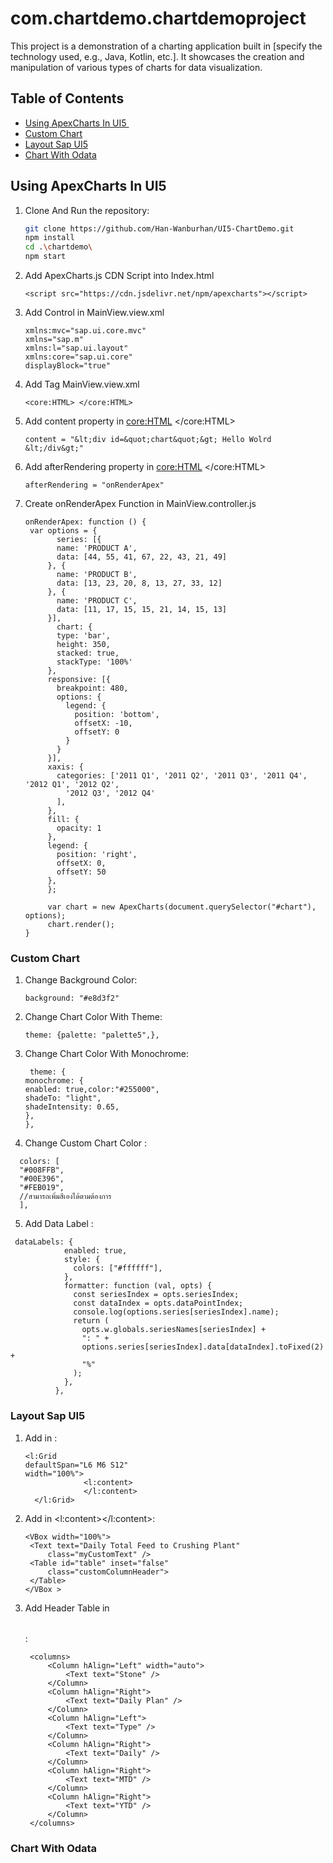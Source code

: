 # com.chartdemo.chartdemoproject

This project is a demonstration of a charting application built in [specify the technology used, e.g., Java, Kotlin, etc.]. It showcases the creation and manipulation of various types of charts for data visualization.

## Table of Contents

- [Using ApexCharts In UI5 ​](#Using-ApexCharts-In-UI5)
- [Custom Chart ](#Custom-Chart)
- [Layout Sap UI5](#Layout-Sap-UI5)
- [Chart With Odata​](#Chart-With-Odata​)

## Using ApexCharts In UI5

1. Clone And Run the repository:

   ```bash
   git clone https://github.com/Han-Wanburhan/UI5-ChartDemo.git
   npm install
   cd .\chartdemo\
   npm start
   ```

2. Add ApexCharts.js CDN Script into Index.html​

   ```
   <script src="https://cdn.jsdelivr.net/npm/apexcharts"></script>
   ```

3. Add Control in MainView.view.xml

   ```
   xmlns:mvc="sap.ui.core.mvc"
   xmlns="sap.m"
   xmlns:l="sap.ui.layout"
   xmlns:core="sap.ui.core"
   displayBlock="true"
   ```

4. Add Tag MainView.view.xml

   ```
   <core:HTML> </core:HTML>
   ```

5. Add content property in <core:HTML> </core:HTML>
   ```
   content = "&lt;div id=&quot;chart&quot;&gt; Hello Wolrd &lt;/div&gt;"
   ```
6. Add afterRendering property in <core:HTML> </core:HTML>
   ```
   afterRendering = "onRenderApex"
   ```
7. Create onRenderApex Function in MainView.controller.js

   ```
   onRenderApex: function () {
    var options = {
          series: [{
          name: 'PRODUCT A',
          data: [44, 55, 41, 67, 22, 43, 21, 49]
        }, {
          name: 'PRODUCT B',
          data: [13, 23, 20, 8, 13, 27, 33, 12]
        }, {
          name: 'PRODUCT C',
          data: [11, 17, 15, 15, 21, 14, 15, 13]
        }],
          chart: {
          type: 'bar',
          height: 350,
          stacked: true,
          stackType: '100%'
        },
        responsive: [{
          breakpoint: 480,
          options: {
            legend: {
              position: 'bottom',
              offsetX: -10,
              offsetY: 0
            }
          }
        }],
        xaxis: {
          categories: ['2011 Q1', '2011 Q2', '2011 Q3', '2011 Q4', '2012 Q1', '2012 Q2',
            '2012 Q3', '2012 Q4'
          ],
        },
        fill: {
          opacity: 1
        },
        legend: {
          position: 'right',
          offsetX: 0,
          offsetY: 50
        },
        };

        var chart = new ApexCharts(document.querySelector("#chart"), options);
        chart.render();
   }
   ```

### Custom Chart

1. Change Background Color:

   ```
   background: "#e8d3f2"
   ```

2. Change Chart Color With Theme:

   ```
   theme: {palette: "palette5",},
   ```

3. Change Chart Color With Monochrome:

   ```
    theme: {
   monochrome: {
   enabled: true,color:"#255000",   
   shadeTo: "light",
   shadeIntensity: 0.65,         
   },
   },
   ```

4. Change Custom Chart Color :

```
  colors: [
  "#008FFB",
  "#00E396",
  "#FEB019",
  //สามารถเพิ่มสีเองได้ตามต้องการ
  ],
```

5. Add Data Label :

```
 dataLabels: {
            enabled: true,
            style: {
              colors: ["#ffffff"],
            },
            formatter: function (val, opts) {
              const seriesIndex = opts.seriesIndex;
              const dataIndex = opts.dataPointIndex;
              console.log(options.series[seriesIndex].name);
              return (
                opts.w.globals.seriesNames[seriesIndex] +
                ": " +
                options.series[seriesIndex].data[dataIndex].toFixed(2) +
                "%"
              );
            },
          },
```

### Layout Sap UI5

1. Add in <content></content>:

   ```
   <l:Grid
   defaultSpan="L6 M6 S12"
   width="100%">
                <l:content>
                </l:content>
     </l:Grid>
   ```

2. Add in <l:content></l:content>:

   ```
   <VBox width="100%">
    <Text text="Daily Total Feed to Crushing Plant"
        class="myCustomText" />
    <Table id="table" inset="false"
        class="customColumnHeader">
    </Table>
   </VBox >
   ```

3. Add Header Table in <Table></Table>:

   ```
    <columns>
        <Column hAlign="Left" width="auto">
            <Text text="Stone" />
        </Column>
        <Column hAlign="Right">
            <Text text="Daily Plan" />
        </Column>
        <Column hAlign="Left">
            <Text text="Type" />
        </Column>
        <Column hAlign="Right">
            <Text text="Daily" />
        </Column>
        <Column hAlign="Right">
            <Text text="MTD" />
        </Column>
        <Column hAlign="Right">
            <Text text="YTD" />
        </Column>
    </columns>
   ```

### Chart With Odata
